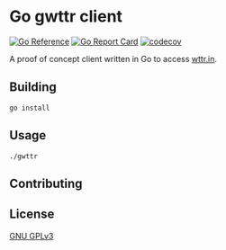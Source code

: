 # Go gwttr client

[![Go Reference](https://pkg.go.dev/badge/github.com/alrayyes/wttr.svg)](https://pkg.go.dev/github.com/alrayyes/wttr)
[![Go Report Card](https://goreportcard.com/badge/github.com/alrayyes/wttr)](https://goreportcard.com/report/github.com/alrayyes/wttr)
[![codecov](https://codecov.io/gh/alrayyes/wttr/graph/badge.svg?token=LMBZHSBSSD)](https://codecov.io/gh/alrayyes/wttr)

A proof of concept client written in Go to access [wttr.in](https://wttr.in/).

## Building

```shell
go install
```

## Usage

```shell
./gwttr
```

## Contributing

## License

[GNU GPLv3](https://choosealicense.com/licenses/gpl-3.0/)
